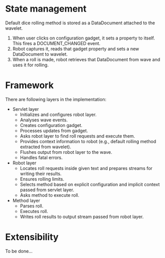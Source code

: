 # State management #

Default dice rolling method is stored as a DataDocument attached to the wavelet.

  1. When user clicks on configuration gadget, it sets a property to itself. This fires a DOCUMENT\_CHANGED event.
  1. Robot captures it, reads that gadget property and sets a new DataDocument to wavelet.
  1. When a roll is made, robot retrieves that DataDocument from wave and uses it for rolling.

# Framework #

There are following layers in the implementation:
  * Servlet layer
    * Initializes and configures robot layer.
    * Analyses wave events.
    * Creates configuration gadget.
    * Processes updates from gadget.
    * Asks robot layer to find roll requests and execute them.
    * Provides context information to robot (e.g., default rolling method extracted from wavelet).
    * Flushes output from robot layer to the wave.
    * Handles fatal errors.
  * Robot layer
    * Locates roll requests inside given text and prepares streams for writing their results.
    * Ensures rolling limits.
    * Selects method based on explicit configuration and implicit context passed from servlet layer.
    * Asks method to execute roll.
  * Method layer
    * Parses roll.
    * Executes roll.
    * Writes roll results to output stream passed from robot layer.

# Extensibility #

To be done...